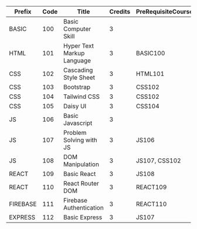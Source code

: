 | Prefix   | Code | Title                      | Credits | PreRequisiteCourses |
| -------- | ---- | -------------------------- | ------- | ------------------- |
| BASIC    | 100  | Basic Computer Skill       | 3       |                     |
| HTML     | 101  | Hyper Text Markup Language | 3       | BASIC100            |
| CSS      | 102  | Cascading Style Sheet      | 3       | HTML101             |
| CSS      | 103  | Bootstrap                  | 3       | CSS102              |
| CSS      | 104  | Tailwind CSS               | 3       | CSS102              |
| CSS      | 105  | Daisy UI                   | 3       | CSS104              |
| JS       | 106  | Basic Javascript           | 3       |                     |
| JS       | 107  | Problem Solving with JS    | 3       | JS106               |
| JS       | 108  | DOM Manipulation           | 3       | JS107, CSS102       |
| REACT    | 109  | Basic React                | 3       | JS108               |
| REACT    | 110  | React Router DOM           | 3       | REACT109            |
| FIREBASE | 111  | Firebase Authentication    | 3       | REACT110            |
| EXPRESS  | 112  | Basic Express              | 3       | JS107               |
